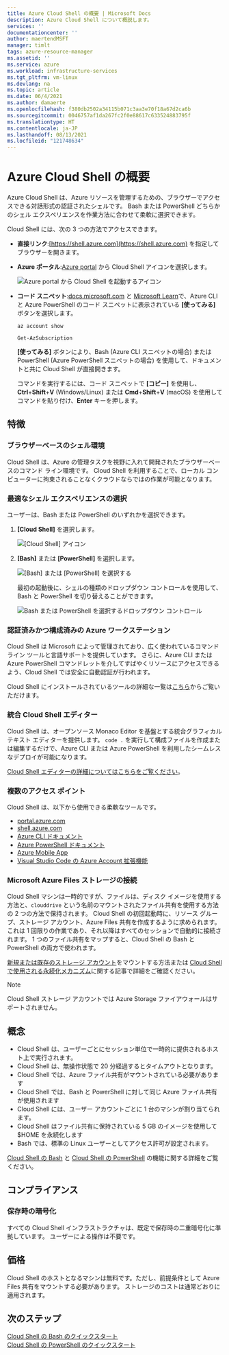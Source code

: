 ```yaml
---
title: Azure Cloud Shell の概要 | Microsoft Docs
description: Azure Cloud Shell について概説します。
services: ''
documentationcenter: ''
author: maertendMSFT
manager: timlt
tags: azure-resource-manager
ms.assetid: ''
ms.service: azure
ms.workload: infrastructure-services
ms.tgt_pltfrm: vm-linux
ms.devlang: na
ms.topic: article
ms.date: 06/4/2021
ms.author: damaerte
ms.openlocfilehash: f380db2502a34115b071c3aa3e70f18a67d2ca6b
ms.sourcegitcommit: 0046757af1da267fc2f0e88617c633524883795f
ms.translationtype: HT
ms.contentlocale: ja-JP
ms.lasthandoff: 08/13/2021
ms.locfileid: "121748634"
---
```

# <a name="overview-of-azure-cloud-shell"></a>Azure Cloud Shell の概要

Azure Cloud Shell は、Azure リソースを管理するための、ブラウザーでアクセスできる対話形式の認証されたシェルです。 Bash または PowerShell どちらかのシェル エクスペリエンスを作業方法に合わせて柔軟に選択できます。

Cloud Shell には、次の 3 つの方法でアクセスできます。

- **直接リンク**:[https://shell.azure.com](https://shell.azure.com) を指定してブラウザーを開きます。

- **Azure ポータル**:[Azure portal](https://portal.azure.com) から Cloud Shell アイコンを選択します。

    ![Azure portal から Cloud Shell を起動するアイコン](media/overview/portal-launch-icon.png)

- **コード スニペット**:[docs.microsoft.com]() と [Microsoft Learn](/learn/)で、Azure CLI と Azure PowerShell のコード スニペットに表示されている **[使ってみる]** ボタンを選択します。

    ```azurecli-interactive
    az account show
    ```

    ```azurepowershell-interactive
    Get-AzSubscription
    ```

    **[使ってみる]** ボタンにより、Bash (Azure CLI スニペットの場合) または PowerShell (Azure PowerShell スニペットの場合) を使用して、ドキュメントと共に Cloud Shell が直接開きます。

    コマンドを実行するには、コード スニペットで **[コピー]** を使用し、**Ctrl**+**Shift**+**V** (Windows/Linux) または **Cmd**+**Shift**+**V** (macOS) を使用してコマンドを貼り付け、**Enter** キーを押します。

## <a name="features"></a>特徴

### <a name="browser-based-shell-experience"></a>ブラウザーベースのシェル環境

Cloud Shell は、Azure の管理タスクを視野に入れて開発されたブラウザーベースのコマンド ライン環境です。 Cloud Shell を利用することで、ローカル コンピューターに拘束されることなくクラウドならではの作業が可能となります。

### <a name="choice-of-preferred-shell-experience"></a>最適なシェル エクスペリエンスの選択

ユーザーは、Bash または PowerShell のいずれかを選択できます。

1. **[Cloud Shell]** を選択します。

    ![[Cloud Shell] アイコン](media/overview/overview-cloudshell-icon.png)

2. **[Bash]** または **[PowerShell]** を選択します。

    ![[Bash] または [PowerShell] を選択する](media/overview/overview-choices.png)

    最初の起動後に、シェルの種類のドロップダウン コントロールを使用して、Bash と PowerShell を切り替えることができます。

    ![Bash または PowerShell を選択するドロップダウン コントロール](media/overview/select-shell-drop-down.png)

### <a name="authenticated-and-configured-azure-workstation"></a>認証済みかつ構成済みの Azure ワークステーション

Cloud Shell は Microsoft によって管理されており、広く使われているコマンド ライン ツールと言語サポートを提供しています。 さらに、Azure CLI または Azure PowerShell コマンドレットを介してすばやくリソースにアクセスできるよう、Cloud Shell では安全に自動認証が行われます。

Cloud Shell にインストールされているツールの詳細な一覧は[こちら](features.md#tools)からご覧いただけます。

### <a name="integrated-cloud-shell-editor"></a>統合 Cloud Shell エディター

Cloud Shell は、オープンソース Monaco Editor を基盤とする統合グラフィカル テキスト エディターを提供します。 `code .` を実行して構成ファイルを作成または編集するだけで、Azure CLI または Azure PowerShell を利用したシームレスなデプロイが可能になります。

[Cloud Shell エディターの詳細についてはこちらをご覧ください](using-cloud-shell-editor.md)。

### <a name="multiple-access-points"></a>複数のアクセス ポイント

Cloud Shell は、以下から使用できる柔軟なツールです。

* [portal.azure.com](https://portal.azure.com)
* [shell.azure.com](https://shell.azure.com)
* [Azure CLI ドキュメント](/cli/azure)
* [Azure PowerShell ドキュメント](/powershell/azure/)
* [Azure Mobile App](https://azure.microsoft.com/features/azure-portal/mobile-app/)
* [Visual Studio Code の Azure Account 拡張機能](https://marketplace.visualstudio.com/items?itemName=ms-vscode.azure-account)

### <a name="connect-your-microsoft-azure-files-storage"></a>Microsoft Azure Files ストレージの接続

Cloud Shell マシンは一時的ですが、ファイルは、ディスク イメージを使用する方法と、`clouddrive` という名前のマウントされたファイル共有を使用する方法の 2 つの方法で保持されます。 Cloud Shell の初回起動時に、リソース グループ、ストレージ アカウント、Azure Files 共有を作成するように求められます。 これは 1 回限りの作業であり、それ以降はすべてのセッションで自動的に接続されます。 1 つのファイル共有をマップすると、Cloud Shell の Bash と PowerShell の両方で使われます。

[新規または既存のストレージ アカウント](persisting-shell-storage.md)をマウントする方法または [Cloud Shell で使用される永続化メカニズム](persisting-shell-storage.md#how-cloud-shell-storage-works)に関する記事で詳細をご確認ください。

> [!NOTE]
> Cloud Shell ストレージ アカウントでは Azure Storage ファイアウォールはサポートされません。

## <a name="concepts"></a>概念

* Cloud Shell は、ユーザーごとにセッション単位で一時的に提供されるホスト上で実行されます。
* Cloud Shell は、無操作状態で 20 分経過するとタイムアウトとなります。
* Cloud Shell では、Azure ファイル共有がマウントされている必要があります
* Cloud Shell では、Bash と PowerShell に対して同じ Azure ファイル共有が使用されます
* Cloud Shell には、ユーザー アカウントごとに 1 台のマシンが割り当てられます。
* Cloud Shell はファイル共有に保持されている 5 GB のイメージを使用して $HOME を永続化します
* Bash では、標準の Linux ユーザーとしてアクセス許可が設定されます。

[Cloud Shell の Bash](features.md) と [Cloud Shell の PowerShell](./features.md) の機能に関する詳細をご覧ください。

## <a name="compliance"></a>コンプライアンス
### <a name="encryption-at-rest"></a>保存時の暗号化
すべての Cloud Shell インフラストラクチャは、既定で保存時の二重暗号化に準拠しています。 ユーザーによる操作は不要です。

## <a name="pricing"></a>価格

Cloud Shell のホストとなるマシンは無料です。ただし、前提条件として Azure Files 共有をマウントする必要があります。 ストレージのコストは通常どおりに適用されます。

## <a name="next-steps"></a>次のステップ

[Cloud Shell の Bash のクイックスタート](quickstart.md) <br>
[Cloud Shell の PowerShell のクイックスタート](quickstart-powershell.md)
